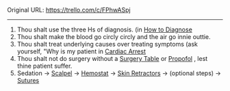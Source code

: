 

Original URL: https://trello.com/c/FPhwASpj

---

1. Thou shalt use the three Hs of diagnosis. (in [How to Diagnose](How%20to%20Diagnose.md)
2. Thou shalt make the blood go circly circly and the air go innie outtie.
3. Thou shalt treat underlying causes over treating symptoms (ask yourself, "Why is my patient in [Cardiac Arrest](../Heart/Cardiac%20Arrest.md)
4. Thou shalt not do surgery without a [Surgery Table](../Items/Surgery%20Table.md)  or [Propofol](../Items/Propofol.md) , lest thine patient suffer.
5. Sedation -> [Scalpel](../Items/Scalpel.md)  -> [Hemostat](../Items/Hemostat.md)  -> [Skin Retractors](../Items/Skin%20Retractors.md)  -> (optional steps) -> [Sutures](../Items/Sutures.md)